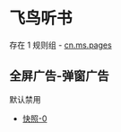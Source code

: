 # 飞鸟听书

存在 1 规则组 - [cn.ms.pages](/src/apps/cn.ms.pages.ts)

## 全屏广告-弹窗广告

默认禁用

- [快照-0](https://i.gkd.li/i/13450787)
